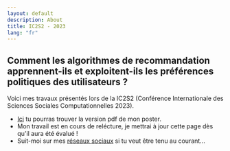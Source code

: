 ```yaml
---
layout: default
description: About
title: IC2S2 - 2023
lang: "fr"
---
```


## Comment les algorithmes de recommandation apprennent-ils et exploitent-ils les préférences politiques des utilisateurs ?

<div style="text-align: justify">

<p> Voici mes travaux présentés lors de la IC2S2 (Conférence Internationale des Sciences Sociales Computationnelles 2023). </p>

</div>

* <a href = "Poster IC2S2 copenhagen - Tim Faverjon.pdf">Ici</a> tu pourras trouver la version pdf de mon poster.
* Mon travail est en cours de relécture, je mettrai à jour cette page dès qu'il aura été évalué !
* Suit-moi sur mes <a href = "fr/contact">réseaux sociaux</a> si tu veut être tenu au courant...
